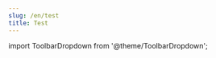 ```yaml
---
slug: /en/test
title: Test
---
```


import ToolbarDropdown from '@theme/ToolbarDropdown';

<ToolbarDropdown /> 
